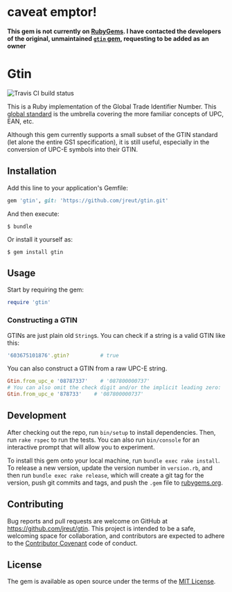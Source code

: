 # caveat emptor!
**This gem is not currently on [RubyGems](https://rubygems.org/). I have contacted the developers of the original, unmaintained [`gtin` gem](https://rubygems.org/gems/gtin), requesting to be added as an owner**

# Gtin

![Travis CI build status](https://travis-ci.org/jreut/gtin.svg)

This is a Ruby implementation of the Global Trade Identifier Number. This [global standard](http://www.gs1.org/gtin) is the umbrella covering the more familiar concepts of UPC, EAN, etc.

Although this gem currently supports a small subset of the GTIN standard (let alone the entire GS1 specification), it is still useful, especially in the conversion of UPC-E symbols into their GTIN.

## Installation

Add this line to your application's Gemfile:

```ruby
gem 'gtin', git: 'https://github.com/jreut/gtin.git'
```

And then execute:

    $ bundle

Or install it yourself as:

    $ gem install gtin

## Usage

Start by requiring the gem:

```ruby
require 'gtin'
```

### Constructing a GTIN

GTINs are just plain old `String`s. You can check if a string is a valid GTIN like this:

```ruby
'603675101876'.gtin?          # true
```

You can also construct a GTIN from a raw UPC-E string.

```ruby
Gtin.from_upc_e '08787337'    # '087800000737'
# You can also omit the check digit and/or the implicit leading zero:
Gtin.from_upc_e '878733'    # '087800000737'
```

## Development

After checking out the repo, run `bin/setup` to install dependencies. Then, run `rake rspec` to run the tests. You can also run `bin/console` for an interactive prompt that will allow you to experiment.

To install this gem onto your local machine, run `bundle exec rake install`. To release a new version, update the version number in `version.rb`, and then run `bundle exec rake release`, which will create a git tag for the version, push git commits and tags, and push the `.gem` file to [rubygems.org](https://rubygems.org).

## Contributing

Bug reports and pull requests are welcome on GitHub at https://github.com/jreut/gtin. This project is intended to be a safe, welcoming space for collaboration, and contributors are expected to adhere to the [Contributor Covenant](http://contributor-covenant.org) code of conduct.


## License

The gem is available as open source under the terms of the [MIT License](http://opensource.org/licenses/MIT).

